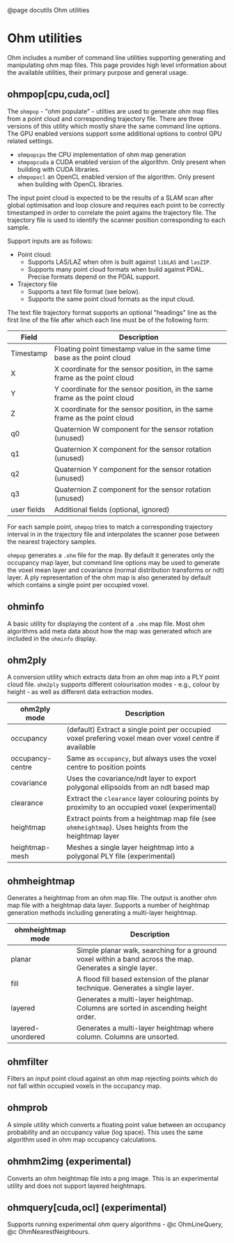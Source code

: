 <!--
Copyright (c) 2021
Commonwealth Scientific and Industrial Research Organisation (CSIRO)
ABN 41 687 119 230

Author: Kazys Stepanas
-->

@page docutils Ohm utilities

# Ohm utilities

Ohm includes a number of command line utilities supporting generating and manipulating ohm map files. This page provides
high level information about the available utilities, their primary purpose and general usage.

## ohmpop[cpu,cuda,ocl]

The `ohmpop` - "ohm populate" - utilties are used to generate ohm map files from a point cloud and corresponding
trajectory file. There are three versions of this utility which mostly share the same command line options. The GPU
enabled versions support some additional options to control GPU related settings.

- `ohmpopcpu` the CPU implementation of ohm map generation
- `ohmpopcuda` a CUDA enabled version of the algorithm. Only present when building with CUDA libraries.
- `ohmpopocl` an OpenCL enabled version of the algorithm. Only present when building with OpenCL libraries.

The input point cloud is expected to be the results of a SLAM scan after global optimisation and loop closure and
requires each point to be correctly timestamped in order to correlate the point agains the trajectory file. The
trajectory file is used to identify the scanner position corresponding to each sample.

Support inputs are as follows:

- Point cloud:
  - Supports LAS/LAZ when ohm is built against `libLAS` and `lasZIP`.
  - Supports many point cloud formats when build against PDAL. Precise formats depend on the PDAL support.
- Trajectory file
  - Supports a text file format (see below).
  - Supports the same point cloud formats as the input cloud.

The text file trajectory format supports an optional "headings" line as the first line of the file after which each line
must be of the following form:

| Field       | Description                                                                |
| ----------- | -------------------------------------------------------------------------- |
| Timestamp   | Floating point timestamp value in the same time base as the point cloud    |
| X           | X coordinate for the sensor position, in the same frame as the point cloud |
| Y           | Y coordinate for the sensor position, in the same frame as the point cloud |
| Z           | X coordinate for the sensor position, in the same frame as the point cloud |
| q0          | Quaternion W component for the sensor rotation (unused)                    |
| q1          | Quaternion X component for the sensor rotation (unused)                    |
| q2          | Quaternion Y component for the sensor rotation (unused)                    |
| q3          | Quaternion Z component for the sensor rotation (unused)                    |
| user fields | Additional fields (optional, ignored)                                      |

For each sample point, `ohmpop` tries to match a corresponding trajectory interval in in the trajectory file and
interpolates the scanner pose between the nearest trajectory samples.

`ohmpop` generates a `.ohm` file for the map. By default it generates only the occupancy map layer, but command line
options may be used to generate the voxel mean layer and covariance (normal distribution transforms or ndt) layer. A ply
representation of the ohm map is also generated by default which contains a single point per occupied voxel.

## ohminfo

A basic utility for displaying the content of a `.ohm` map file. Most ohm algorithms add meta data about how the map was
generated which are included in the `ohminfo` display.

## ohm2ply

A conversion utility which extracts data from an ohm map into a PLY point cloud file. `ohm2ply` supports different
colourisation modes - e.g., colour by height - as well as different data extraction modes.

| ohm2ply mode     | Description                                                                                             |
| ---------------- | ------------------------------------------------------------------------------------------------------- |
| occupancy        | (default) Extract a single point per occupied voxel prefering voxel mean over voxel centre if available |
| occupancy-centre | Same as `occupancy`, but always uses the voxel centre to position points                                |
| covariance       | Uses the covariance/ndt layer to export polygonal ellipsoids from an ndt based map                      |
| clearance        | Extract the `clearance` layer colouring points by proximity to an occupied voxel (experimental)         |
| heightmap        | Extract points from a heightmap map file (see `ohmheightmap`). Uses heights from the heightmap layer    |
| heightmap-mesh   | Meshes a single layer heightmap into a polygonal PLY file (experimental)                                |

## ohmheightmap

Generates a heightmap from an ohm map file. The output is another ohm map file with a heightmap data layer. Supports a
number of heightmap generation methods including generating a multi-layer heightmap.

| ohmheightmap mode | Description                                                                                              |
| ----------------- | -------------------------------------------------------------------------------------------------------- |
| planar            | Simple planar walk, searching for a ground voxel within a band across the map. Generates a single layer. |
| fill              | A flood fill based extension of the planar technique. Generates a single layer.                          |
| layered           | Generates a multi-layer heightmap. Columns are sorted in ascending height order.                         |
| layered-unordered | Generates a multi-layer heightmap where column. Columns are unsorted.                                    |

## ohmfilter

Filters an input point cloud against an ohm map rejecting points which do not fall within occupied voxels in the
occupancy map.

## ohmprob

A simple utility which converts a floating point value between an occupancy probability and an occupancy value (log
space). This uses the same algorithm used in ohm map occupancy calculations.

## ohmhm2img (experimental)

Converts an ohm heightmap file into a png image. This is an experimental utility and does not support layered
heightmaps.

## ohmquery\[cuda,ocl\] (experimental)

Supports running experimental ohm query algorithms - @c OhmLineQuery, @c OhmNearestNeighbours.
